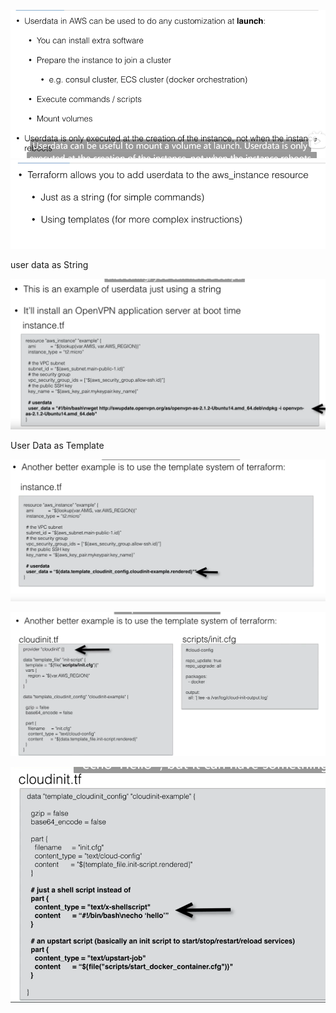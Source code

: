 

![](image/Pasted%20image%2020231120215429.png)![](image/Pasted%20image%2020231120215548.png)

user data as String 

![](image/Pasted%20image%2020231120215616.png)


User Data as Template 


![](image/Pasted%20image%2020231120215654.png)


![](image/Pasted%20image%2020231120215759.png)

![](image/Pasted%20image%2020231120220100.png)
